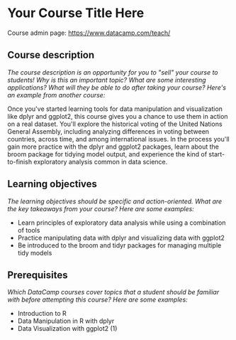 # Your Course Title Here

Course admin page: https://www.datacamp.com/teach/

## Course description

*The course description is an opportunity for you to "sell" your course to students! Why is this an important topic? What are some interesting applications? What will they be able to do after taking your course? Here's an example from another course:*

Once you've started learning tools for data manipulation and visualization like dplyr and ggplot2, this course gives you a chance to use them in action on a real dataset. You'll explore the historical voting of the United Nations General Assembly, including analyzing differences in voting between countries, across time, and among international issues. In the process you'll gain more practice with the dplyr and ggplot2 packages, learn about the broom package for tidying model output, and experience the kind of start-to-finish exploratory analysis common in data science.

## Learning objectives

*The learning objectives should be specific and action-oriented. What are the key takeaways from your course? Here are some examples:*

* Learn principles of exploratory data analysis while using a combination of tools
* Practice manipulating data with dplyr and visualizing data with ggplot2
* Be introduced to the broom and tidyr packages for managing multiple tidy models

## Prerequisites

*Which DataCamp courses cover topics that a student should be familiar with before attempting this course? Here are some examples:*

* Introduction to R
* Data Manipulation in R with dplyr
* Data Visualization with ggplot2 (1)
